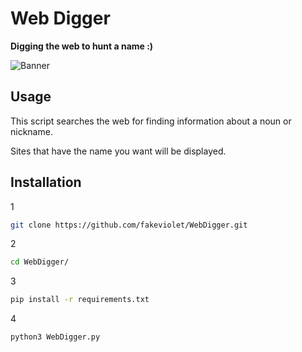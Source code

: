 # Web Digger
**Digging the web to hunt a name :)**

![Banner](https://user-images.githubusercontent.com/103173822/162182085-6e1769b1-3433-4249-92d1-ca0b63fc99e5.png)


## Usage
This script searches the web for finding information about a noun or nickname.

Sites that have the name you want will be displayed.
## Installation
1
```bash
git clone https://github.com/fakeviolet/WebDigger.git
```
2
```bash
cd WebDigger/
```
3
```bash
pip install -r requirements.txt
```
4
```bash
python3 WebDigger.py
```
